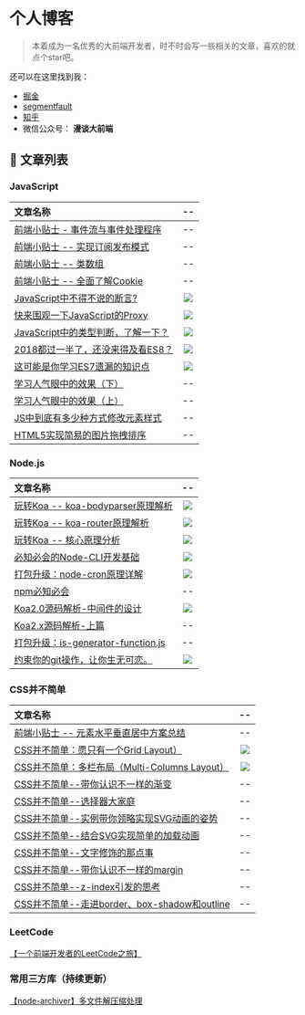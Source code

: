 # 个人博客

> 本着成为一名优秀的大前端开发者，时不时会写一些相关的文章，喜欢的就点个star吧。

  还可以在这里找到我：

  - [掘金](https://juejin.im/user/57c5ae26c4c9710061a1defc)
  - [segmentfault](https://segmentfault.com/u/daiqingyun)
  - [知乎](https://www.zhihu.com/people/dai-qing-yun-58/activities)
  - 微信公众号： **漫谈大前端**

## 🎉 文章列表

### JavaScript

| 文章名称  | -- |
| :------------------------------------------------------------------------------- | :---: |
| [前端小贴士 - 事件流与事件处理程序](https://blog.csdn.net/dai_qingyun/article/details/88672109) | -- |
| [前端小贴士 -- 实现订阅发布模式](https://blog.csdn.net/dai_qingyun/article/details/88648586) | -- |
| [前端小贴士 -- 类数组](https://blog.csdn.net/dai_qingyun/article/details/88406943) | -- |
| [前端小贴士 -- 全面了解Cookie](https://blog.csdn.net/dai_qingyun/article/details/88267349) | -- |
| [JavaScript中不得不说的断言?](https://github.com/15751165579/Blog/issues/17) | [![](https://badge.juejin.im/entry/5b1684676fb9a01e6c0b391d/likes.svg?style=plastic)](https://juejin.im/post/5b1683bee51d4506d73f176b) |
| [快来围观一下JavaScript的Proxy](https://github.com/15751165579/Blog/issues/16)  | [![](https://badge.juejin.im/entry/5b0938166fb9a07ac23b3118/likes.svg?style=plastic)](https://juejin.im/post/5b09234d6fb9a07acf569905) |
| [JavaScript中的类型判断，了解一下？](https://github.com/15751165579/Blog/issues/15) | [![](https://badge.juejin.im/entry/5b055559f265da0b7e0ca334/likes.svg?style=plastic)](https://juejin.im/post/5b0554c86fb9a07acb3d3ddc) |
| [2018都过一半了，还没来得及看ES8？](https://github.com/15751165579/Blog/issues/14) | [![](https://badge.juejin.im/entry/5af56e1c6fb9a07aae153cc9/likes.svg?style=plastic)](https://juejin.im/post/5af564cff265da0b7c07552f) |
| [这可能是你学习ES7遗漏的知识点](https://github.com/15751165579/Blog/issues/13) | [![](https://badge.juejin.im/entry/5adc3a336fb9a07aa349d6f2/likes.svg?style=plastic)](https://juejin.im/post/5adc38c0f265da0ba17c179f) |
| [学习人气眼中的效果（下）](https://github.com/15751165579/Blog/issues/10) | -- |
| [学习人气眼中的效果（上）](https://github.com/15751165579/Blog/issues/9) | -- |
| [JS中到底有多少种方式修改元素样式](https://github.com/15751165579/Blog/issues/6) | -- |
| [HTML5实现简易的图片拖拽排序](https://github.com/15751165579/Blog/issues/5) | -- |

### Node.js

| 文章名称 | -- |
| :--------------------------------------------------------------------------- | :---: |
| [玩转Koa -- koa-bodyparser原理解析](https://juejin.im/post/5c3de636f265da6179750d2b) | [![](https://badge.juejin.im/entry/5c3e8a40f265da61542ddb0c/likes.svg?style=plastic)](https://juejin.im/post/5c3de636f265da6179750d2b) |
| [玩转Koa -- koa-router原理解析](https://juejin.im/post/5c24c3b9e51d45538150f3ab) | [![](https://badge.juejin.im/entry/5c24d27e518825644e6244d1/likes.svg?style=plastic)](https://juejin.im/post/5c24c3b9e51d45538150f3ab) |
| [玩转Koa -- 核心原理分析](https://juejin.im/post/5c1631eff265da615f772b59) | [![](https://badge.juejin.im/entry/5c1641e66fb9a049eb3bd461/likes.svg?style=flat)](https://juejin.im/post/5c1631eff265da615f772b59) |
| [必知必会的Node-CLI开发基础](https://github.com/15751165579/Blog/issues/26) | [![](https://badge.juejin.im/entry/5bc49aba6fb9a05d035c0591/likes.svg?style=plastic)](https://juejin.im/post/5bc496196fb9a05d0f170694) |
| [打包升级：node-cron原理详解](https://github.com/15751165579/Blog/issues/25) | [![](https://badge.juejin.im/entry/5bbe329c5188255c36333ff9/likes.svg?style=plastic)](https://juejin.im/post/5bbe213e5188255c4834d440) |
| [npm必知必会](https://github.com/15751165579/Blog/issues/22) | -- |
| [Koa2.0源码解析-中间件的设计](https://github.com/15751165579/Blog/issues/21) | [![](https://badge.juejin.im/entry/5b4f70ed5188251af121e2bb/likes.svg?style=plastic)](https://juejin.im/post/5b48d35f5188251aae328dd2) |
| [Koa2.x源码解析-上篇](https://github.com/15751165579/Blog/issues/20) | -- |
| [打包升级：is-generator-function.js](https://github.com/15751165579/Blog/issues/19) | -- |
| [约束你的git操作，让你生无可恋。](https://github.com/15751165579/Blog/issues/18) | [![](https://badge.juejin.im/entry/5b44ed06f265da0f65236eec/likes.svg?style=plastic)](https://juejin.im/post/5b44d0cc5188251aa0162abe) |

### CSS并不简单

| 文章名称 | -- |
| :--------------------------------------------------------------------------- | :---: |
| [前端小贴士 -- 元素水平垂直居中方案总结](https://blog.csdn.net/dai_qingyun/article/details/88379270) | -- |
| [CSS并不简单：愿只有一个Grid Layout）](https://juejin.im/post/5bafb20f518825573058337d) | [![](https://badge.juejin.im/entry/5bafb2b6e51d450e7a250223/likes.svg?style=plastic)](https://juejin.im/post/5bafb20f518825573058337d) |
| [CSS并不简单：多栏布局（Multi-Columns Layout）](https://github.com/15751165579/Blog/issues/23) | [![](https://badge.juejin.im/entry/5ba272b0e51d450e79036a4d/likes.svg?style=plastic)](https://juejin.im/post/5af2b9926fb9a07aa34a3fbd) |
| [CSS并不简单--带你认识不一样的渐变](https://github.com/15751165579/Blog/issues/12) | -- |
| [CSS并不简单--选择器大家庭](https://github.com/15751165579/Blog/issues/11) | -- |
| [CSS并不简单--实例带你领略实现SVG动画的姿势](https://github.com/15751165579/Blog/issues/8) | -- |
| [CSS并不简单--结合SVG实现简单的加载动画](https://github.com/15751165579/Blog/issues/7) | -- |
| [CSS并不简单--文字修饰的那点事](https://github.com/15751165579/Blog/issues/4) | -- |
| [CSS并不简单--带你认识不一样的margin](https://github.com/15751165579/Blog/issues/3) | -- |
| [CSS并不简单--z-index引发的思考](https://github.com/15751165579/Blog/issues/2) | -- |
| [CSS并不简单--走进border、box-shadow和outline](https://github.com/15751165579/Blog/issues/1) | -- |


### LeetCode

  [【一个前端开发者的LeetCode之旅】](https://github.com/15751165579/LeetCode)

### 常用三方库（持续更新）

  [【node-archiver】多文件解压缩处理](https://github.com/archiverjs/node-archiver)

<!-- ### 开源项目

| 项目名称 | 项目描述 | 版本 |
| :--- | :--------------------------------------------------------------------------- | :---: |
| [express-joi-verification](https://github.com/15751165579/express-joi-verification) | Express Middleware for verification querystring params and body by Joi | <a href="https://www.npmjs.com/package/express-joi-verification"><img src="https://img.shields.io/npm/v/express-joi-verification.svg" alt="Version"></a> |
| [vue-notice-bar](https://github.com/15751165579/vue-notice-bar) | a notice-bar component for Vue2.0 | <a href="https://www.npmjs.com/package/vue-notice-bar"><img src="https://img.shields.io/npm/v/vue-notice-bar.svg" alt="Version"></a> | -->
